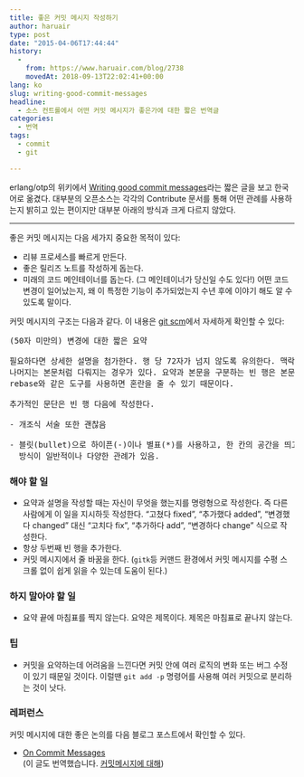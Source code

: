 ```yaml
---
title: 좋은 커밋 메시지 작성하기
author: haruair
type: post
date: "2015-04-06T17:44:44"
history:
  - 
    from: https://www.haruair.com/blog/2738
    movedAt: 2018-09-13T22:02:41+00:00
lang: ko
slug: writing-good-commit-messages
headline:
  - 소스 컨트롤에서 어떤 커밋 메시지가 좋은가에 대한 짧은 번역글
categories:
  - 번역
tags:
  - commit
  - git

---
```

erlang/otp의 위키에서 [Writing good commit messages][1]라는 짧은 글을 보고 한국어로 옮겼다. 대부분의 오픈소스는 각각의 Contribute 문서를 통해 어떤 관례를 사용하는지 밝히고 있는 편이지만 대부분 아래의 방식과 크게 다르지 않았다.

* * *

좋은 커밋 메시지는 다음 세가지 중요한 목적이 있다:

  * 리뷰 프로세스를 빠르게 만든다.
  * 좋은 릴리즈 노트를 작성하게 돕는다.
  * 미래의 코드 메인테이너를 돕는다. (그 메인테이너가 당신일 수도 있다!) 어떤 코드 변경이 일어났는지, 왜 이 특정한 기능이 추가되었는지 수년 후에 이야기 해도 알 수 있도록 말이다.

커밋 메시지의 구조는 다음과 같다. 이 내용은 [git scm][2]에서 자세하게 확인할 수 있다:

<pre>(50자 미만의) 변경에 대한 짧은 요약<br />
필요하다면 상세한 설명을 첨가한다. 행 당 72자가 넘지 않도록 유의한다. 맥락에 따라 첫 줄은 이메일의 제목처럼,
나머지는 본문처럼 다뤄지는 경우가 있다. 요약과 본문을 구분하는 빈 행은 본문을 생략하지 않는 이상 필수적이다.
rebase와 같은 도구를 사용하면 혼란을 줄 수 있기 때문이다.<br />
추가적인 문단은 빈 행 다음에 작성한다.<br />
- 개조식 서술 또한 괜찮음

- 블릿(bullet)으로 하이픈(-)이나 별표(*)를 사용하고, 한 칸의 공간을 띄고 각 항목 사이 빈 행을 넣는
  방식이 일반적이나 다양한 관례가 있음.
</pre>

### 해야 할 일

  * 요약과 설명을 작성할 때는 자신이 무엇을 했는지를 명령형으로 작성한다. 즉 다른 사람에게 이 일을 지시하듯 작성한다. &#8220;고쳤다 fixed&#8221;, &#8220;추가했다 added&#8221;, &#8220;변경했다 changed&#8221; 대신 &#8220;고치다 fix&#8221;, &#8220;추가하다 add&#8221;, &#8220;변경하다 change&#8221; 식으로 작성한다.
  * 항상 두번째 빈 행을 추가한다.
  * 커밋 메시지에서 줄 바꿈을 한다. (`gitk`등 커맨드 환경에서 커밋 메시지를 수평 스크롤 없이 쉽게 읽을 수 있는데 도움이 된다.)

### 하지 말아야 할 일

  * 요약 끝에 마침표를 찍지 않는다. 요약은 제목이다. 제목은 마침표로 끝나지 않는다.

### 팁

  * 커밋을 요약하는데 어려움을 느낀다면 커밋 안에 여러 로직의 변화 또는 버그 수정이 있기 때문일 것이다. 이럴땐 `git add -p` 명령어를 사용해 여러 커밋으로 분리하는 것이 낫다.

### 레퍼런스

커밋 메시지에 대한 좋은 논의를 다음 블로그 포스트에서 확인할 수 있다.

  * [On Commit Messages][3]  
    (이 글도 번역했습니다. [커밋메시지에 대해][4])

 [1]: https://github.com/erlang/otp/wiki/Writing-good-commit-messages
 [2]: http://git-scm.com/book/ch5-2.html
 [3]: http://who-t.blogspot.com.au/2009/12/on-commit-messages.html
 [4]: http://haruair.com/blog/2683